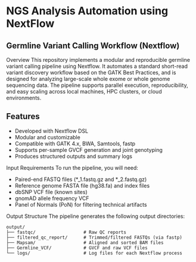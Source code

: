 # NGS Analysis Automation using NextFlow
## Germline Variant Calling Workflow (Nextflow)
Overview
This repository implements a modular and reproducible germline variant calling pipeline using Nextflow. It automates a standard short-read variant discovery workflow based on the GATK Best Practices, and is designed for analyzing large-scale whole exome or whole genome sequencing data.
The pipeline supports parallel execution, reproducibility, and easy scaling across local machines, HPC clusters, or cloud environments.

## Features
- Developed with Nextflow DSL
- Modular and customizable
- Compatible with GATK 4.x, BWA, Samtools, fastp
- Supports per-sample GVCF generation and joint genotyping
- Produces structured outputs and summary logs

Input Requirements
To run the pipeline, you will need:
- Paired-end FASTQ files (*_1.fastq.gz and *_2.fastq.gz)
- Reference genome FASTA file (hg38.fa) and index files
- dbSNP VCF file (known sites)
- gnomAD allele frequency VCF
- Panel of Normals (PoN) for filtering technical artifacts

Output Structure
The pipeline generates the following output directories:
```
output/
├── fastqc/                  # Raw QC reports
├── filtered_qc_report/      # Trimmed/filtered FASTQs (via fastp)
├── Mapsam/                  # Aligned and sorted BAM files
├── Germline_VCF/            # GVCF and raw VCF files
└── logs/                    # Log files for each Nextflow process
```


  
